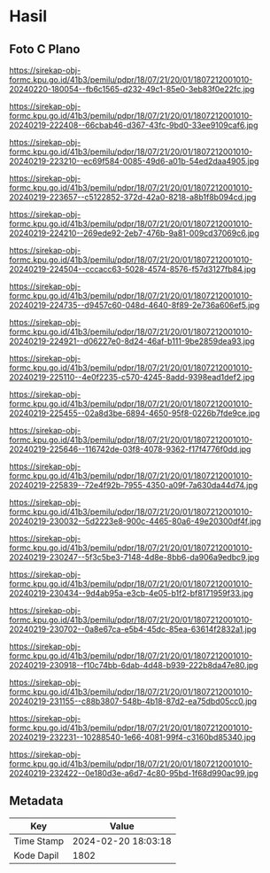 # Hasil

## Foto C Plano

https://sirekap-obj-formc.kpu.go.id/41b3/pemilu/pdpr/18/07/21/20/01/1807212001010-20240220-180054--fb6c1565-d232-49c1-85e0-3eb83f0e22fc.jpg

https://sirekap-obj-formc.kpu.go.id/41b3/pemilu/pdpr/18/07/21/20/01/1807212001010-20240219-222408--66cbab46-d367-43fc-9bd0-33ee9109caf6.jpg

https://sirekap-obj-formc.kpu.go.id/41b3/pemilu/pdpr/18/07/21/20/01/1807212001010-20240219-223210--ec69f584-0085-49d6-a01b-54ed2daa4905.jpg

https://sirekap-obj-formc.kpu.go.id/41b3/pemilu/pdpr/18/07/21/20/01/1807212001010-20240219-223657--c5122852-372d-42a0-8218-a8b1f8b094cd.jpg

https://sirekap-obj-formc.kpu.go.id/41b3/pemilu/pdpr/18/07/21/20/01/1807212001010-20240219-224210--269ede92-2eb7-476b-9a81-009cd37069c6.jpg

https://sirekap-obj-formc.kpu.go.id/41b3/pemilu/pdpr/18/07/21/20/01/1807212001010-20240219-224504--cccacc63-5028-4574-8576-f57d3127fb84.jpg

https://sirekap-obj-formc.kpu.go.id/41b3/pemilu/pdpr/18/07/21/20/01/1807212001010-20240219-224735--d9457c60-048d-4640-8f89-2e736a606ef5.jpg

https://sirekap-obj-formc.kpu.go.id/41b3/pemilu/pdpr/18/07/21/20/01/1807212001010-20240219-224921--d06227e0-8d24-46af-b111-9be2859dea93.jpg

https://sirekap-obj-formc.kpu.go.id/41b3/pemilu/pdpr/18/07/21/20/01/1807212001010-20240219-225110--4e0f2235-c570-4245-8add-9398ead1def2.jpg

https://sirekap-obj-formc.kpu.go.id/41b3/pemilu/pdpr/18/07/21/20/01/1807212001010-20240219-225455--02a8d3be-6894-4650-95f8-0226b7fde9ce.jpg

https://sirekap-obj-formc.kpu.go.id/41b3/pemilu/pdpr/18/07/21/20/01/1807212001010-20240219-225646--116742de-03f8-4078-9362-f17f4776f0dd.jpg

https://sirekap-obj-formc.kpu.go.id/41b3/pemilu/pdpr/18/07/21/20/01/1807212001010-20240219-225839--72e4f92b-7955-4350-a09f-7a630da44d74.jpg

https://sirekap-obj-formc.kpu.go.id/41b3/pemilu/pdpr/18/07/21/20/01/1807212001010-20240219-230032--5d2223e8-900c-4465-80a6-49e20300df4f.jpg

https://sirekap-obj-formc.kpu.go.id/41b3/pemilu/pdpr/18/07/21/20/01/1807212001010-20240219-230247--5f3c5be3-7148-4d8e-8bb6-da906a9edbc9.jpg

https://sirekap-obj-formc.kpu.go.id/41b3/pemilu/pdpr/18/07/21/20/01/1807212001010-20240219-230434--9d4ab95a-e3cb-4e05-b1f2-bf8171959f33.jpg

https://sirekap-obj-formc.kpu.go.id/41b3/pemilu/pdpr/18/07/21/20/01/1807212001010-20240219-230702--0a8e67ca-e5b4-45dc-85ea-63614f2832a1.jpg

https://sirekap-obj-formc.kpu.go.id/41b3/pemilu/pdpr/18/07/21/20/01/1807212001010-20240219-230918--f10c74bb-6dab-4d48-b939-222b8da47e80.jpg

https://sirekap-obj-formc.kpu.go.id/41b3/pemilu/pdpr/18/07/21/20/01/1807212001010-20240219-231155--c88b3807-548b-4b18-87d2-ea75dbd05cc0.jpg

https://sirekap-obj-formc.kpu.go.id/41b3/pemilu/pdpr/18/07/21/20/01/1807212001010-20240219-232231--10288540-1e66-4081-99f4-c3160bd85340.jpg

https://sirekap-obj-formc.kpu.go.id/41b3/pemilu/pdpr/18/07/21/20/01/1807212001010-20240219-232422--0e180d3e-a6d7-4c80-95bd-1f68d990ac99.jpg


## Metadata

| Key        | Value               |
| ---------- | ------------------- |
| Time Stamp | 2024-02-20 18:03:18 |
| Kode Dapil | 1802                |



